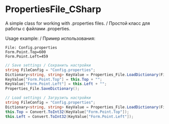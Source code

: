 # PropertiesFile_CSharp
A simple class for working with .properties files. / Простой класс для работы с файлами .properties.

Usage example: / Пример использования:

```properties
File: Config.properties
Form.Point.Top=600
Form.Point.Left=459
```
```c#
// Save settings / Сохранить настройки
string FileConfig = "Config.properties";
Dictionary<string, string> KeyValue = Properties_File.LoadDictionary(FileConfig);
KeyValue["Form.Point.Top"] = this.Top + "";
KeyValue["Form.Point.Left"] = this.Left + "";
Properties_File.SaveDictionary();
```
```c#
// Load settings / Загрузить настройки
string FileConfig = "Config.properties";
Dictionary<string, string> KeyValue = Properties_File.LoadDictionary(FileConfig);
this.Top = Convert.ToInt32(KeyValue["Form.Point.Top"]);
this.Left = Convert.ToInt32(KeyValue["Form.Point.Left"]);
```
